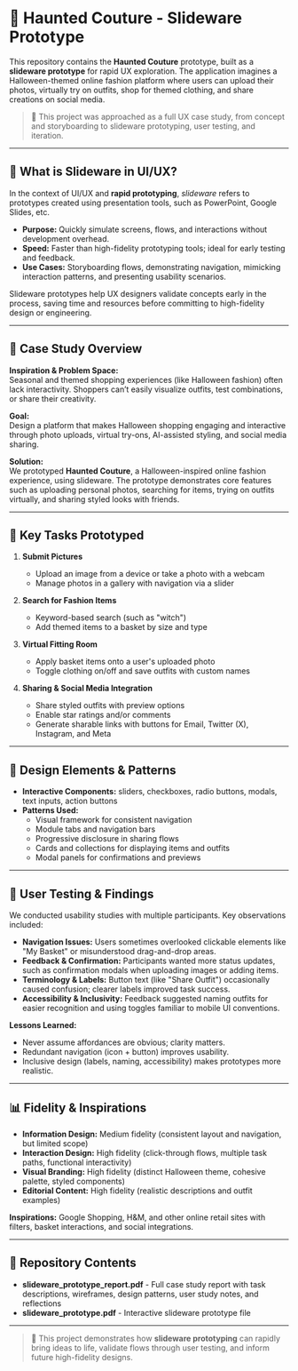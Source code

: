 # 🎃 Haunted Couture - Slideware Prototype

This repository contains the **Haunted Couture** prototype, built as a **slideware prototype** for rapid UX exploration. The application imagines a Halloween-themed online fashion platform where users can upload their photos, virtually try on outfits, shop for themed clothing, and share creations on social media.

> 📌 This project was approached as a full UX case study, from concept and storyboarding to slideware prototyping, user testing, and iteration.

---

## 📝 What is Slideware in UI/UX?

In the context of UI/UX and **rapid prototyping**, *slideware* refers to prototypes created using presentation tools, such as PowerPoint, Google Slides, etc.

- **Purpose:** Quickly simulate screens, flows, and interactions without development overhead.  
- **Speed:** Faster than high-fidelity prototyping tools; ideal for early testing and feedback.  
- **Use Cases:** Storyboarding flows, demonstrating navigation, mimicking interaction patterns, and presenting usability scenarios.  

Slideware prototypes help UX designers validate concepts early in the process, saving time and resources before committing to high-fidelity design or engineering.

---

## 📖 Case Study Overview

**Inspiration & Problem Space:**  
Seasonal and themed shopping experiences (like Halloween fashion) often lack interactivity. Shoppers can’t easily visualize outfits, test combinations, or share their creativity.  

**Goal:**  
Design a platform that makes Halloween shopping engaging and interactive through photo uploads, virtual try-ons, AI-assisted styling, and social media sharing.  

**Solution:**  
We prototyped **Haunted Couture**, a Halloween-inspired online fashion experience, using slideware. The prototype demonstrates core features such as uploading personal photos, searching for items, trying on outfits virtually, and sharing styled looks with friends.  

---

## 🎯 Key Tasks Prototyped

1. **Submit Pictures**  
   - Upload an image from a device or take a photo with a webcam  
   - Manage photos in a gallery with navigation via a slider  

2. **Search for Fashion Items**  
   - Keyword-based search (such as "witch")  
   - Add themed items to a basket by size and type  

3. **Virtual Fitting Room**  
   - Apply basket items onto a user's uploaded photo  
   - Toggle clothing on/off and save outfits with custom names  

4. **Sharing & Social Media Integration**  
   - Share styled outfits with preview options  
   - Enable star ratings and/or comments  
   - Generate sharable links with buttons for Email, Twitter (X), Instagram, and Meta  

---

## 🧩 Design Elements & Patterns

- **Interactive Components:** sliders, checkboxes, radio buttons, modals, text inputs, action buttons  
- **Patterns Used:**  
  - Visual framework for consistent navigation  
  - Module tabs and navigation bars  
  - Progressive disclosure in sharing flows  
  - Cards and collections for displaying items and outfits  
  - Modal panels for confirmations and previews  

---

## 👥 User Testing & Findings

We conducted usability studies with multiple participants. Key observations included:  

- **Navigation Issues:** Users sometimes overlooked clickable elements like "My Basket" or misunderstood drag-and-drop areas.  
- **Feedback & Confirmation:** Participants wanted more status updates, such as confirmation modals when uploading images or adding items.  
- **Terminology & Labels:** Button text (like "Share Outfit") occasionally caused confusion; clearer labels improved task success.  
- **Accessibility & Inclusivity:** Feedback suggested naming outfits for easier recognition and using toggles familiar to mobile UI conventions.  

**Lessons Learned:**  
- Never assume affordances are obvious; clarity matters.  
- Redundant navigation (icon + button) improves usability.  
- Inclusive design (labels, naming, accessibility) makes prototypes more realistic.  

---

## 📊 Fidelity & Inspirations

- **Information Design:** Medium fidelity (consistent layout and navigation, but limited scope)  
- **Interaction Design:** High fidelity (click-through flows, multiple task paths, functional interactivity)  
- **Visual Branding:** High fidelity (distinct Halloween theme, cohesive palette, styled components)  
- **Editorial Content:** High fidelity (realistic descriptions and outfit examples)  

**Inspirations:** Google Shopping, H&M, and other online retail sites with filters, basket interactions, and social integrations.  

---

## 📂 Repository Contents

- **slideware_prototype_report.pdf** - Full case study report with task descriptions, wireframes, design patterns, user study notes, and reflections  
- **slideware_prototype.pdf** - Interactive slideware prototype file  

---

> 📌 This project demonstrates how **slideware prototyping** can rapidly bring ideas to life, validate flows through user testing, and inform future high-fidelity designs.  
